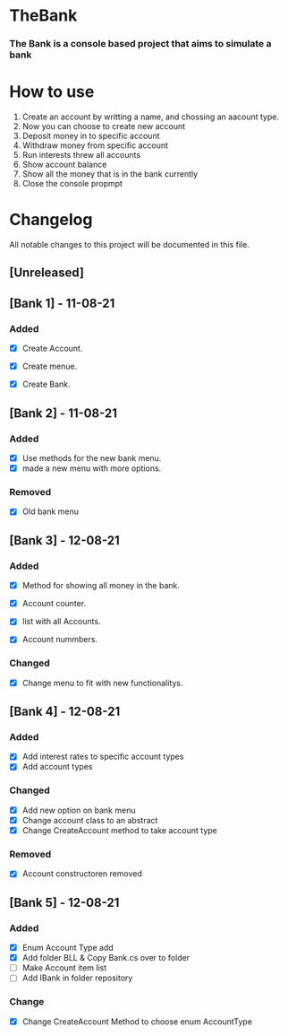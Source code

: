 # TheBank
### The Bank is a console based project that aims to simulate a bank


# How to use
1. Create an account by writting a name, and chossing an aacount type.
1. Now you can choose to create new account
1. Deposit money in to specific account
1. Withdraw money from specific account
1. Run interests threw all accounts 
1. Show account balance
1. Show all the money that is in the bank currently
1. Close the console propmpt


# Changelog
All notable changes to this project will be documented in this file.

## [Unreleased]

## [Bank 1] - 11-08-21
### Added
- [x] Create Account.
- [x] Create menue.
- [x] Create Bank.



## [Bank 2] - 11-08-21
### Added
- [x] Use methods for the new bank menu.
- [x] made a new menu with more options.

### Removed
- [x] Old bank menu



## [Bank 3] - 12-08-21
### Added
- [x] Method for showing all money in the bank.
- [x] Account counter.
- [x] list with all Accounts.
- [x] Account nummbers.


### Changed
- [x] Change menu to fit with new functionalitys.



## [Bank 4] - 12-08-21
### Added
- [x] Add interest rates to specific account types 
- [x] Add account types 

### Changed
- [x] Add new option on bank menu
- [x] Change account class to an abstract
- [x] Change CreateAccount method to take account type

### Removed 
- [x] Account constructoren removed
 

## [Bank 5] - 12-08-21
### Added
- [x] Enum Account Type add
- [x] Add folder BLL & Copy Bank.cs over to folder 
- [ ] Make Account item list
- [ ] Add IBank in folder repository 

### Change
- [x] Change CreateAccount Method to choose enum AccountType 
